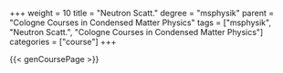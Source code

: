 +++
weight = 10
title = "Neutron Scatt."
degree = "msphysik"
parent = "Cologne Courses in Condensed Matter Physics"
tags = ["msphysik", "Neutron Scatt.", "Cologne Courses in Condensed Matter Physics"]
categories = ["course"]
+++

{{< genCoursePage >}}
